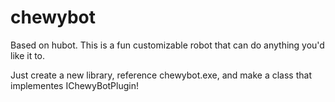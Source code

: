 # chewybot
Based on hubot. This is a fun customizable robot that can do anything you'd like it to.

Just create a new library, reference chewybot.exe, and make a class that implementes IChewyBotPlugin!
